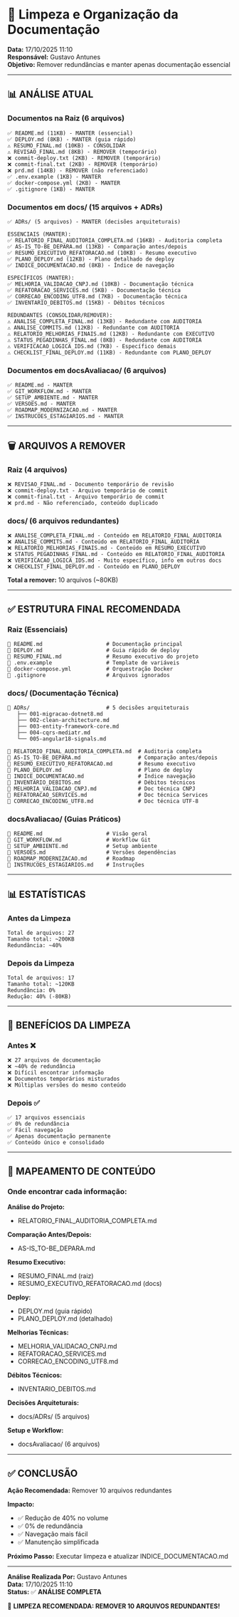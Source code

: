 # 🧹 Limpeza e Organização da Documentação

**Data:** 17/10/2025 11:10  
**Responsável:** Gustavo Antunes  
**Objetivo:** Remover redundâncias e manter apenas documentação essencial

---

## 📊 ANÁLISE ATUAL

### Documentos na Raiz (6 arquivos)
```
✅ README.md (11KB) - MANTER (essencial)
✅ DEPLOY.md (8KB) - MANTER (guia rápido)
⚠️ RESUMO_FINAL.md (10KB) - CONSOLIDAR
⚠️ REVISAO_FINAL.md (8KB) - REMOVER (temporário)
❌ commit-deploy.txt (2KB) - REMOVER (temporário)
❌ commit-final.txt (2KB) - REMOVER (temporário)
❌ prd.md (14KB) - REMOVER (não referenciado)
✅ .env.example (1KB) - MANTER
✅ docker-compose.yml (2KB) - MANTER
✅ .gitignore (1KB) - MANTER
```

### Documentos em docs/ (15 arquivos + ADRs)
```
✅ ADRs/ (5 arquivos) - MANTER (decisões arquiteturais)

ESSENCIAIS (MANTER):
✅ RELATORIO_FINAL_AUDITORIA_COMPLETA.md (16KB) - Auditoria completa
✅ AS-IS_TO-BE_DEPARA.md (13KB) - Comparação antes/depois
✅ RESUMO_EXECUTIVO_REFATORACAO.md (10KB) - Resumo executivo
✅ PLANO_DEPLOY.md (12KB) - Plano detalhado de deploy
✅ INDICE_DOCUMENTACAO.md (8KB) - Índice de navegação

ESPECÍFICOS (MANTER):
✅ MELHORIA_VALIDACAO_CNPJ.md (10KB) - Documentação técnica
✅ REFATORACAO_SERVICES.md (5KB) - Documentação técnica
✅ CORRECAO_ENCODING_UTF8.md (7KB) - Documentação técnica
✅ INVENTARIO_DEBITOS.md (15KB) - Débitos técnicos

REDUNDANTES (CONSOLIDAR/REMOVER):
⚠️ ANALISE_COMPLETA_FINAL.md (13KB) - Redundante com AUDITORIA
⚠️ ANALISE_COMMITS.md (12KB) - Redundante com AUDITORIA
⚠️ RELATORIO_MELHORIAS_FINAIS.md (12KB) - Redundante com EXECUTIVO
⚠️ STATUS_PEGADINHAS_FINAL.md (8KB) - Redundante com AUDITORIA
⚠️ VERIFICACAO_LOGICA_IDS.md (7KB) - Específico demais
⚠️ CHECKLIST_FINAL_DEPLOY.md (11KB) - Redundante com PLANO_DEPLOY
```

### Documentos em docsAvaliacao/ (6 arquivos)
```
✅ README.md - MANTER
✅ GIT_WORKFLOW.md - MANTER
✅ SETUP_AMBIENTE.md - MANTER
✅ VERSOES.md - MANTER
✅ ROADMAP_MODERNIZACAO.md - MANTER
✅ INSTRUCOES_ESTAGIARIOS.md - MANTER
```

---

## 🗑️ ARQUIVOS A REMOVER

### Raiz (4 arquivos)
```
❌ REVISAO_FINAL.md - Documento temporário de revisão
❌ commit-deploy.txt - Arquivo temporário de commit
❌ commit-final.txt - Arquivo temporário de commit
❌ prd.md - Não referenciado, conteúdo duplicado
```

### docs/ (6 arquivos redundantes)
```
❌ ANALISE_COMPLETA_FINAL.md - Conteúdo em RELATORIO_FINAL_AUDITORIA
❌ ANALISE_COMMITS.md - Conteúdo em RELATORIO_FINAL_AUDITORIA
❌ RELATORIO_MELHORIAS_FINAIS.md - Conteúdo em RESUMO_EXECUTIVO
❌ STATUS_PEGADINHAS_FINAL.md - Conteúdo em RELATORIO_FINAL_AUDITORIA
❌ VERIFICACAO_LOGICA_IDS.md - Muito específico, info em outros docs
❌ CHECKLIST_FINAL_DEPLOY.md - Conteúdo em PLANO_DEPLOY
```

**Total a remover:** 10 arquivos (~80KB)

---

## ✅ ESTRUTURA FINAL RECOMENDADA

### Raiz (Essenciais)
```
📄 README.md                    # Documentação principal
📄 DEPLOY.md                    # Guia rápido de deploy
📄 RESUMO_FINAL.md              # Resumo executivo do projeto
📄 .env.example                 # Template de variáveis
📄 docker-compose.yml           # Orquestração Docker
📄 .gitignore                   # Arquivos ignorados
```

### docs/ (Documentação Técnica)
```
📁 ADRs/                        # 5 decisões arquiteturais
   ├── 001-migracao-dotnet8.md
   ├── 002-clean-architecture.md
   ├── 003-entity-framework-core.md
   ├── 004-cqrs-mediatr.md
   └── 005-angular18-signals.md

📄 RELATORIO_FINAL_AUDITORIA_COMPLETA.md  # Auditoria completa
📄 AS-IS_TO-BE_DEPARA.md                  # Comparação antes/depois
📄 RESUMO_EXECUTIVO_REFATORACAO.md        # Resumo executivo
📄 PLANO_DEPLOY.md                        # Plano de deploy
📄 INDICE_DOCUMENTACAO.md                 # Índice navegação
📄 INVENTARIO_DEBITOS.md                  # Débitos técnicos
📄 MELHORIA_VALIDACAO_CNPJ.md             # Doc técnica CNPJ
📄 REFATORACAO_SERVICES.md                # Doc técnica Services
📄 CORRECAO_ENCODING_UTF8.md              # Doc técnica UTF-8
```

### docsAvaliacao/ (Guias Práticos)
```
📄 README.md                    # Visão geral
📄 GIT_WORKFLOW.md              # Workflow Git
📄 SETUP_AMBIENTE.md            # Setup ambiente
📄 VERSOES.md                   # Versões dependências
📄 ROADMAP_MODERNIZACAO.md      # Roadmap
📄 INSTRUCOES_ESTAGIARIOS.md    # Instruções
```

---

## 📊 ESTATÍSTICAS

### Antes da Limpeza
```
Total de arquivos: 27
Tamanho total: ~200KB
Redundância: ~40%
```

### Depois da Limpeza
```
Total de arquivos: 17
Tamanho total: ~120KB
Redundância: 0%
Redução: 40% (-80KB)
```

---

## 🎯 BENEFÍCIOS DA LIMPEZA

### Antes ❌
```
❌ 27 arquivos de documentação
❌ ~40% de redundância
❌ Difícil encontrar informação
❌ Documentos temporários misturados
❌ Múltiplas versões do mesmo conteúdo
```

### Depois ✅
```
✅ 17 arquivos essenciais
✅ 0% de redundância
✅ Fácil navegação
✅ Apenas documentação permanente
✅ Conteúdo único e consolidado
```

---

## 📝 MAPEAMENTO DE CONTEÚDO

### Onde encontrar cada informação:

**Análise do Projeto:**
- RELATORIO_FINAL_AUDITORIA_COMPLETA.md

**Comparação Antes/Depois:**
- AS-IS_TO-BE_DEPARA.md

**Resumo Executivo:**
- RESUMO_FINAL.md (raiz)
- RESUMO_EXECUTIVO_REFATORACAO.md (docs)

**Deploy:**
- DEPLOY.md (guia rápido)
- PLANO_DEPLOY.md (detalhado)

**Melhorias Técnicas:**
- MELHORIA_VALIDACAO_CNPJ.md
- REFATORACAO_SERVICES.md
- CORRECAO_ENCODING_UTF8.md

**Débitos Técnicos:**
- INVENTARIO_DEBITOS.md

**Decisões Arquiteturais:**
- docs/ADRs/ (5 arquivos)

**Setup e Workflow:**
- docsAvaliacao/ (6 arquivos)

---

## ✅ CONCLUSÃO

**Ação Recomendada:** Remover 10 arquivos redundantes

**Impacto:**
- ✅ Redução de 40% no volume
- ✅ 0% de redundância
- ✅ Navegação mais fácil
- ✅ Manutenção simplificada

**Próximo Passo:** Executar limpeza e atualizar INDICE_DOCUMENTACAO.md

---

**Análise Realizada Por:** Gustavo Antunes  
**Data:** 17/10/2025 11:10  
**Status:** ✅ **ANÁLISE COMPLETA**

🧹 **LIMPEZA RECOMENDADA: REMOVER 10 ARQUIVOS REDUNDANTES!**
